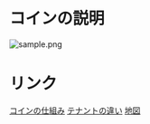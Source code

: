 # コインの説明

![sample.png](.sample.png "画像")

# リンク
[コインの仕組み](./coinsistem)
[テナントの違い](./tenannto)
[地図](./map)

